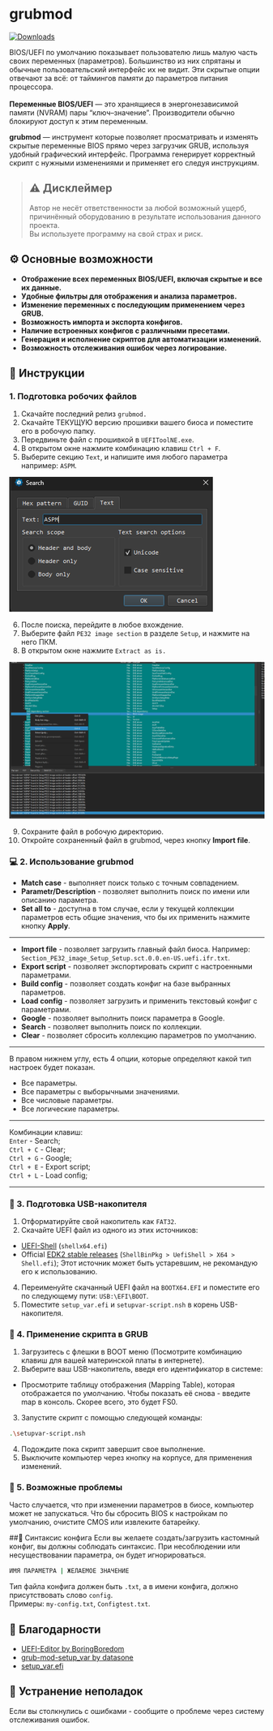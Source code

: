# grubmod
[![Downloads](https://img.shields.io/github/downloads/NZK95/grubmod/total.svg)](https://github.com/NZK95/grubmod/releases)

BIOS/UEFI по умолчанию показывает пользователю лишь малую часть своих переменных (параметров). Большинство из них спрятаны и обычные пользовательский интерфейс их не видит. Эти скрытые опции отвечают за всё: от таймингов памяти до параметров питания процессора. <br><br>
**Переменные BIOS/UEFI** — это хранящиеся в энергонезависимой памяти (NVRAM) пары “ключ–значение”. Производители обычно блокируют доступ к этим переменным. <br>

**grubmod** — инструмент которые позволяет просматривать и изменять скрытые переменные BIOS прямо через загрузчик GRUB, используя удобный графический интерфейс. Программа генерирует корректный скрипт с нужными изменениями и применяет его следуя инструкциям.

> ## ⚠️ Дисклеймер  
> Автор не несёт ответственности за любой возможный ущерб, причинённый оборудованию в результате использования данного проекта.  
> Вы используете программу на свой страх и риск.

## ⚙️ Основные возможности
- **Отображение всех переменных BIOS/UEFI, включая скрытые и все их данные.** <br>
- **Удобные фильтры для отображения и анализа параметров.** <br>
- **Изменение переменных с последующим применением через GRUB.**  <br>
- **Возможность импорта и экспорта конфигов.** <br>
- **Наличие встроенных конфигов с различными пресетами.** <br>
- **Генерация и исполнение скриптов для автоматизации изменений.**  <br>
- **Возможность отслеживания ошибок через логирование.** <br>
## 📄 Инструкции
### 1. Подготовка робочих файлов
1. Скачайте последний релиз ```grubmod.```  <br>
2. Скачайте ТЕКУЩУЮ версию прошивки вашего биоса и поместите его в робочую папку. <br>
3. Передвиньте файл с прошивкой в ```UEFIToolNE.exe```.  <br>
4. В открытом окне нажмите комбинацию клавиш ```Ctrl + F```. <br>
5. Выберите секцию ```Text```, и напишите имя любого параметра например: ```ASPM```. <br>
   
<p align="left">
  <img src="https://github.com/NZK95/grubmod/blob/master/docs/Usage/%231.png?raw=true">
</p>

6. После поиска, перейдите в любое вхождение. <br>
7. Выберите файл ```PE32 image section```  в разделе ```Setup```, и нажмите на него ПКМ. <br>
8. В открытом окне нажмите ```Extract as is.``` <br>

<p align="left">
  <img src="https://github.com/NZK95/grubmod/blob/master/docs/Usage/%232.png?raw=true">
</p>

9. Сохраните файл в робочую директорию. <br>
10. Откройте сохраненный файл в grubmod, через кнопку **Import file**.

### 💻 2. Использование grubmod
- **Match case** - выполняет поиск только с точным совпадением. <br>
- **Parametr/Description** - позволяет выполнить поиск по имени или описанию параметра. <br>
- **Set all to** - доступна в том случае, если у текущей коллекции параметров есть общие значения, что бы их применить нажмите кнопку **Apply**.
---

- **Import file** - позволяет загрузить главный файл биоса. Например: ```Section_PE32_image_Setup_Setup.sct.0.0.en-US.uefi.ifr.txt```.
- **Export script** - позволяет экспортировать скрипт с настроенными параметрами.
- **Build config** - позволяет создать конфиг на базе выбранных параметров.
- **Load config** - позволяет загрузить и применить текстовый конфиг с параметрами.
- **Google** - позволяет выполнить поиск параметра в Google.
- **Search** - позволяет выполнить поиск по коллекции.
- **Clear** - позволяет сбросить коллекцию параметров по умолчанию.
---
В правом нижнем углу, есть 4 опции, которые определяют какой тип настроек будет показан.
- Все параметры. <br>
- Все параметры с выборычными значениями. <br>
- Все числовые параметры. <br>
- Все логические параметры. <br>

---
Комбинации клавиш: <br>
```Enter``` - Search; <br>
```Ctrl + C``` - Clear; <br>
```Ctrl + G``` - Google; <br>
```Ctrl + E``` - Export script; <br>
```Ctrl + L``` - Load config; <br>

---
### 💾 3. Подготовка USB-накопителя
1. Oтформатируйте свой накопитель как `FAT32`.
2. Скачайте UEFI файл из одного из этих источников:
- [UEFI-Shell](https://github.com/pbatard/UEFI-Shell/releases/latest) (`shellx64.efi`)
- Official [EDK2 stable releases](https://github.com/tianocore/edk2/releases/download/edk2-stable202002/ShellBinPkg.zip) (`ShellBinPkg > UefiShell > X64 > Shell.efi`); Этот источник может быть устаревшим, не рекомандую его к использованию.
4. Переименуйте скачанный UEFI файл на `BOOTX64.EFI` и поместите его по следующему пути: `USB:\EFI\BOOT`.
5. Поместите `setup_var.efi` и `setupvar-script.nsh` в корень USB-накопителя.

### 🧩 4. Применение скрипта в GRUB
1. Загрузитесь с флешки в BOOT меню (Посмотрите комбинацию клавиш для вашей материнской платы в интернете).
2. Выберите ваш USB-накопитель, введя его идентификатор в системе:
- Просмотрите таблицу отображения (Mapping Table), которая отображается по умолчанию. Чтобы показать её снова - введите map в консоль. Скорее всего, это будет FS0.
3. Запустите скрипт с помощью следующей команды:
```bash
.\setupvar-script.nsh
 ```
4. Подождите пока скрипт завершит свое выполнение.
5. Выключите компьютер через кнопку на корпусе, для применения изменений.

### 🧱 5. Возможные проблемы
Часто случается, что при изменении параметров в биосе, компьютер может не запускаться.
Что бы сбросить BIOS к настройкам по умолчанию, очистите CMOS или извлеките батарейку.

##🧾 Синтаксис конфига
Если вы желаете создать/загрузить кастомный конфиг, вы должны соблюдать синтаксис. При несоблюдении или несуществовании параметра, он будет игнорироваться. 
```bash
ИМЯ ПАРАМЕТРА | ЖЕЛАЕМОЕ ЗНАЧЕНИЕ
 ```
Тип файла конфига должен быть  ```.txt```, а в имени конфига, должно присутствовать слово ```config```. <br>
Примеры:  ```my-config.txt```, ```Configtest.txt```.

## 🙌 Благодарности
 - [UEFI-Editor by BoringBoredom](https://github.com/BoringBoredom/UEFI-Editor?tab=readme-ov-file#how-to-change-hidden-settings-without-flashing-a-modded-bios) <br>
 - [grub-mod-setup_var by datasone](https://github.com/datasone/grub-mod-setup_var) <br>
 - [setup_var.efi](https://github.com/datasone/setup_var.efi?tab=readme-ov-file) <br>
 
## 🧯 Устранение неполадок
Если вы столкнулись с ошибками - сообщите о проблеме через систему отслеживания ошибок.
